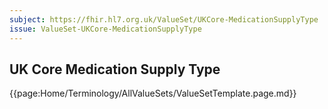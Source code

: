 ```yaml
---
subject: https://fhir.hl7.org.uk/ValueSet/UKCore-MedicationSupplyType
issue: ValueSet-UKCore-MedicationSupplyType
---
```

## UK Core Medication Supply Type

{{page:Home/Terminology/AllValueSets/ValueSetTemplate.page.md}}